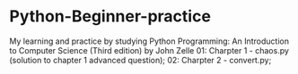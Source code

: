 # Python-Beginner-practice
My learning and practice by studying Python Programming: An Introduction to Computer Science (Third edition) by John Zelle
01: Charpter 1 - chaos.py (solution to chapter 1 advanced question);
02: Charpter 2 - convert.py;
